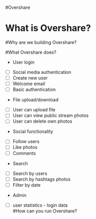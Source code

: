 #Overshare
# What is Overshare?

#Why are we building Overshare?

#What Overshare does?
* User login
 * [ ] Social media authentication 
 * [ ] Create new user
  * [ ] Welcome email 
 * [ ] Basic authentication
* File upload/download
 * [ ] User can upload file
 * [ ] User can view public stream photos
 * [ ] User can delete own photos
* Social functionality
 * [ ] Follow users
 * [ ] Like photos
 * [ ] Comments
* Search 
 * [ ] Search by users
 * [ ] Search by hashtags photos
 * [ ] Filter by date
* Admin
 * [ ] user statistics - login data  
#How can you run Overshare?
